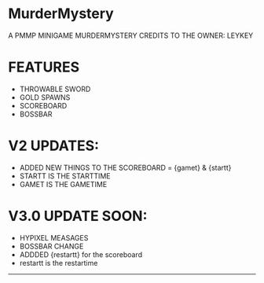 # MurderMystery
A PMMP MINIGAME MURDERMYSTERY
CREDITS TO THE OWNER: LEYKEY
# FEATURES
- THROWABLE SWORD
- GOLD SPAWNS
- SCOREBOARD
- BOSSBAR
# V2 UPDATES:
- ADDED NEW THINGS TO THE SCOREBOARD = {gamet} & {startt}
- STARTT IS THE STARTTIME
- GAMET IS THE GAMETIME
# V3.0 UPDATE SOON:
- HYPIXEL MEASAGES
- BOSSBAR CHANGE
- ADDDED {restartt} for the scoreboard
- restartt is the restartime
------------------------------------
